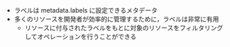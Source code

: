 - ラベルは metadata.labels に設定できるメタデータ
- 多くのリソースを開発者が効率的に管理するために，ラベルは非常に有用
  - リソースに付与されたラベルをもとに対象のリソースをフィルタリングしてオペレーションを行うことができる
